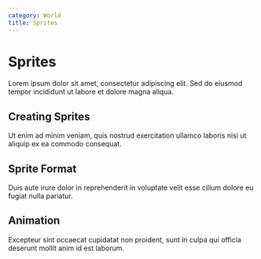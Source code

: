 ```yaml
---
category: World
title: Sprites
---
```


# Sprites

Lorem ipsum dolor sit amet, consectetur adipiscing elit. Sed do eiusmod tempor incididunt ut labore et dolore magna aliqua.

## Creating Sprites

Ut enim ad minim veniam, quis nostrud exercitation ullamco laboris nisi ut aliquip ex ea commodo consequat.

## Sprite Format

Duis aute irure dolor in reprehenderit in voluptate velit esse cillum dolore eu fugiat nulla pariatur.

## Animation

Excepteur sint occaecat cupidatat non proident, sunt in culpa qui officia deserunt mollit anim id est laborum.

